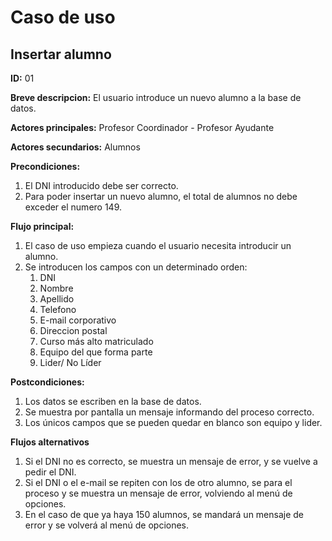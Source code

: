 # Caso de uso

## Insertar alumno

**ID:** 01

**Breve descripcion:** El usuario introduce un nuevo alumno a la base de datos.

**Actores principales:** Profesor Coordinador - Profesor Ayudante

**Actores secundarios:** Alumnos

**Precondiciones:**
1. El DNI introducido debe ser correcto.
2. Para poder insertar un nuevo alumno, el total de alumnos no debe exceder el numero 149.

**Flujo principal:**
1. El caso de uso empieza cuando el usuario necesita introducir un alumno.
2. Se introducen los campos con un determinado orden:
    1. DNI
    2. Nombre
    3. Apellido
    4. Telefono
    5. E-mail corporativo
    6. Direccion postal
    7. Curso más alto matriculado
    8. Equipo del que forma parte
    9. Lider/ No Líder

**Postcondiciones:**
1. Los datos se escriben en la base de datos.
2. Se muestra por pantalla un mensaje informando del proceso correcto.
3. Los únicos campos que se pueden quedar en blanco son equipo y lider.

**Flujos alternativos**
1. Si el DNI no es correcto, se muestra un mensaje de error, y se vuelve a pedir el DNI.
2. Si el DNI o el e-mail se repiten con los de otro alumno, se para el proceso y se muestra un mensaje de error, volviendo al menú de opciones.
3. En el caso de que ya haya 150 alumnos, se mandará un mensaje de error y se volverá al menú de opciones.
